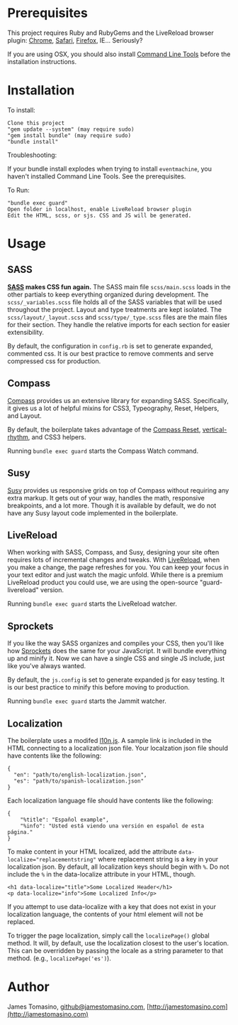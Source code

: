 Prerequisites
=============

This project requires Ruby and RubyGems and the LiveReload browser plugin: [Chrome](https://chrome.google.com/webstore/detail/jnihajbhpnppcggbcgedagnkighmdlei), [Safari](https://github.com/downloads/mockko/livereload/LiveReload-1.6.2.safariextz), [Firefox](https://addons.mozilla.org/firefox/addon/livereload/), IE... Seriously?

If you are using OSX, you should also install [Command Line Tools](http://stackoverflow.com/questions/9329243/xcode-4-4-command-line-tools) before the installation instructions.

Installation
============

To install:

	Clone this project
    "gem update --system" (may require sudo)
	"gem install bundle" (may require sudo)
	"bundle install"

Troubleshooting:

If your bundle install explodes when trying to install `eventmachine`, you haven't installed Command Line Tools. See the prerequisites.

To Run:

	"bundle exec guard"
	Open folder in localhost, enable LiveReload browser plugin
	Edit the HTML, scss, or sjs. CSS and JS will be generated.


Usage
============

## SASS ##

**[SASS](http://SASS-lang.com/) makes CSS fun again.** The SASS main file `scss/main.scss` loads in the other partials to keep everything organized during development. The `scss/_variables.scss` file holds all of the SASS variables that will be used throughout the project. Layout and type treatments are kept isolated. The `scss/layout/_layout.scss` and `scss/type/_type.scss` files are the main files for their section. They handle the relative imports for each section for easier extensibility.

By default, the configuration in `config.rb` is set to generate expanded, commented css. It is our best practice to remove comments and serve compressed css for production.

## Compass ##

[Compass](http://compass-style.org/) provides us an extensive library for expanding SASS. Specifically, it gives us a lot of helpful mixins for CSS3, Typeography, Reset, Helpers, and Layout.

By default, the boilerplate takes advantage of the [Compass Reset](http://compass-style.org/reference/compass/reset/), [vertical-rhythm](http://compass-style.org/reference/compass/typography/vertical_rhythm/), and CSS3 helpers.

Running `bundle exec guard` starts the Compass Watch command.

## Susy ##

[Susy](http://susy.oddbird.net/) provides us responsive grids on top of Compass without requiring any extra markup. It gets out of your way, handles the math, responsive breakpoints, and a lot more. Though it is available by default, we do not have any Susy layout code implemented in the boilerplate.

## LiveReload ##

When working with SASS, Compass, and Susy, designing your site often requires lots of incremental changes and tweaks. With [LiveReload](https://github.com/guard/guard-livereload), when you make a change, the page refreshes for you. You can keep your focus in your text editor and just watch the magic unfold. While there is a premium LiveReload product you could use, we are using the open-source "guard-livereload" version.

Running `bundle exec guard` starts the LiveReload watcher.

## Sprockets ##

If you like the way SASS organizes and compiles your CSS, then you'll like how [Sprockets](https://github.com/sstephenson/sprockets) does the same for your JavaScript. It will bundle everything up and minify it. Now we can have a single CSS and single JS include, just like you've always wanted.

By default, the `js.config` is set to generate expanded js for easy testing. It is our best practice to minify this before moving to production. 

Running `bundle exec guard` starts the Jammit watcher.

## Localization ##

The boilerplate uses a modifed [l10n.js](https://github.com/eligrey/l10n.js/). A sample link is included in the HTML connecting to a localization json file. Your localzation json file should have contents like the following:

    {
      "en": "path/to/english-localization.json",
      "es": "path/to/spanish-localization.json"
    }

Each localization language file should have contents like the following:

    {
        "%title": "Español example",
        "%info": "Usted está viendo una versión en español de esta página."
    }

To make content in your HTML localized, add the attribute `data-localize="replacementstring"` where replacement string is a key in your localization json. By default, all localization keys should begin with `%`. Do not include the `%` in the data-localize attribute in your HTML, though.

    <h1 data-localize="title">Some Localized Header</h1>
    <p data-localize="info">Some Localized Info</p>

If you attempt to use data-localize with a key that does not exist in your localization language, the contents of your html element will not be replaced.

To trigger the page localization, simply call the `localizePage()` global method. It will, by default, use the localization closest to the user's location. This can be overridden by passing the locale as a string parameter to that method. (e.g., `localizePage('es')`).


Author
======

James Tomasino, github@jamestomasino.com, [http://jamestomasino.com](http://jamestomasino.com)

